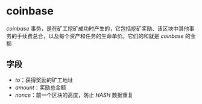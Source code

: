 # coinbase

_coinbase_ 事务，是在矿工挖矿成功时产生的，它包括挖矿奖励、该区块中其他事务的手续费总合，以及每个资产和任务的生命单价。它们的和就是 _coinbase_ 的金额

## 字段
- _to_：获得奖励的矿工地址
- _amount_：奖励总金额
- _nonce_：前一个区块的高度，防止 _HASH_ 数据重复
